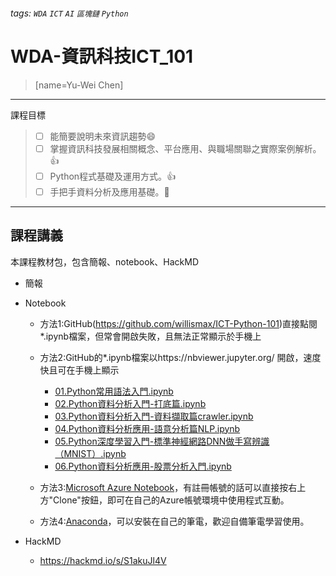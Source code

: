 ###### tags: `WDA` `ICT` `AI` `區塊鏈` `Python`

# WDA-資訊科技ICT_101
>[name=Yu-Wei Chen] 
----

課程目標
> - [ ] 能簡要說明未來資訊趨勢:smile:
> - [ ] 掌握資訊科技發展相關概念、平台應用、與職場關聯之實際案例解析。:+1:
> - [ ] Python程式基礎及運用方式。:+1:
> - [ ] 手把手資料分析及應用基礎。:100:

----
## 課程講義
本課程教材包，包含簡報、notebook、HackMD
- 簡報
- Notebook
  - 方法1:GitHub(https://github.com/willismax/ICT-Python-101)直接點閱*.ipynb檔案，但常會開啟失敗，且無法正常顯示於手機上
  - 方法2:GitHub的*.ipynb檔案以https://nbviewer.jupyter.org/ 開啟，速度快且可在手機上顯示
    - [01.Python常用語法入門.ipynb](https://nbviewer.jupyter.org/github/willismax/ICT-Python-101/blob/master/01.Python%E5%B8%B8%E7%94%A8%E8%AA%9E%E6%B3%95%E5%85%A5%E9%96%80.ipynb)
    - [02.Python資料分析入門-打底篇.ipynb](https://nbviewer.jupyter.org/github/willismax/ICT-Python-101/blob/master/02.Python%E8%B3%87%E6%96%99%E5%88%86%E6%9E%90%E5%85%A5%E9%96%80-%E6%89%93%E5%BA%95%E7%AF%87.ipynb)
    - [03.Python資料分析入門-資料擷取篇crawler.ipynb](https://nbviewer.jupyter.org/github/willismax/ICT-Python-101/blob/master/03.Python%E8%B3%87%E6%96%99%E5%88%86%E6%9E%90%E5%85%A5%E9%96%80-%E8%B3%87%E6%96%99%E6%93%B7%E5%8F%96%E7%AF%87crawler.ipynb)
    - [04.Python資料分析應用-語意分析篇NLP.ipynb](https://nbviewer.jupyter.org/github/willismax/ICT-Python-101/blob/master/04.Python%E8%B3%87%E6%96%99%E5%88%86%E6%9E%90%E6%87%89%E7%94%A8-%E8%AA%9E%E6%84%8F%E5%88%86%E6%9E%90%E7%AF%87NLP.ipynb)
    - [05.Python深度學習入門-標準神經網路DNN做手寫辨識（MNIST）.ipynb](https://nbviewer.jupyter.org/github/willismax/ICT-Python-101/blob/master/05.Python%E6%B7%B1%E5%BA%A6%E5%AD%B8%E7%BF%92%E5%85%A5%E9%96%80-%E6%A8%99%E6%BA%96%E7%A5%9E%E7%B6%93%E7%B6%B2%E8%B7%AFDNN%E5%81%9A%E6%89%8B%E5%AF%AB%E8%BE%A8%E8%AD%98%EF%BC%88MNIST%EF%BC%89.ipynb)
    - [06.Python資料分析應用-股票分析入門.ipynb](https://nbviewer.jupyter.org/github/willismax/ICT-Python-101/blob/master/06.Python%E8%B3%87%E6%96%99%E5%88%86%E6%9E%90%E6%87%89%E7%94%A8-%E8%82%A1%E7%A5%A8%E5%88%86%E6%9E%90%E5%85%A5%E9%96%80.ipynb)
    
  - 方法3:[Microsoft Azure Notebook](https://notebooks.azure.com/willismax/projects/wda-python101)，有註冊帳號的話可以直接按右上方"Clone"按鈕，即可在自己的Azure帳號環境中使用程式互動。
  - 方法4:[Anaconda](https://www.anaconda.com/)，可以安裝在自己的筆電，歡迎自備筆電學習使用。


- HackMD
  - https://hackmd.io/s/S1akuJl4V
